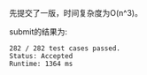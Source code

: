 先提交了一版，时间复杂度为O(n^3)。

submit的结果为:
```
282 / 282 test cases passed.
Status: Accepted
Runtime: 1364 ms
```

